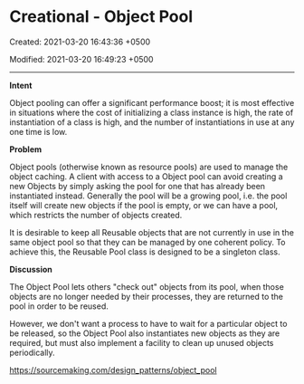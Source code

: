 # Creational - Object Pool

Created: 2021-03-20 16:43:36 +0500

Modified: 2021-03-20 16:49:23 +0500

---

**Intent**

Object pooling can offer a significant performance boost; it is most effective in situations where the cost of initializing a class instance is high, the rate of instantiation of a class is high, and the number of instantiations in use at any one time is low.



**Problem**

Object pools (otherwise known as resource pools) are used to manage the object caching. A client with access to a Object pool can avoid creating a new Objects by simply asking the pool for one that has already been instantiated instead. Generally the pool will be a growing pool, i.e. the pool itself will create new objects if the pool is empty, or we can have a pool, which restricts the number of objects created.



It is desirable to keep all Reusable objects that are not currently in use in the same object pool so that they can be managed by one coherent policy. To achieve this, the Reusable Pool class is designed to be a singleton class.



**Discussion**

The Object Pool lets others "check out" objects from its pool, when those objects are no longer needed by their processes, they are returned to the pool in order to be reused.



However, we don't want a process to have to wait for a particular object to be released, so the Object Pool also instantiates new objects as they are required, but must also implement a facility to clean up unused objects periodically.



<https://sourcemaking.com/design_patterns/object_pool>
